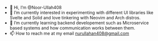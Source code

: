 - 👋 Hi, I’m @Noor-Ullah408
- 👀 I’m currently interested in experimenting with different UI libraries like Svelte and Solid and love tinkering with Neovim and Arch distros.
- 🌱 I’m currently learning backend developement such as Microservice based systems and how communication works between them.
- 📫 How to reach me at my email nurullahan408@gmail.com

<!---
Noor-Ullah408/Noor-Ullah408 is a ✨ special ✨ repository because its `README.md` (this file) appears on your GitHub profile.
You can click the Preview link to take a look at your changes.
--->
